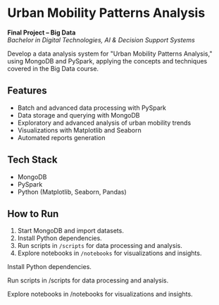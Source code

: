# Urban Mobility Patterns Analysis

**Final Project – Big Data**  
*Bachelor in Digital Technologies, AI & Decision Support Systems*

Develop a data analysis system for "Urban Mobility Patterns Analysis," using MongoDB and PySpark, applying the concepts and techniques covered in the Big Data course.

## Features
- Batch and advanced data processing with PySpark  
- Data storage and querying with MongoDB  
- Exploratory and advanced analysis of urban mobility trends  
- Visualizations with Matplotlib and Seaborn  
- Automated reports generation  

## Tech Stack
- MongoDB  
- PySpark  
- Python (Matplotlib, Seaborn, Pandas)  

## How to Run
1. Start MongoDB and import datasets.  
2. Install Python dependencies.  
3. Run scripts in `/scripts` for data processing and analysis.  
4. Explore notebooks in `/notebooks` for visualizations and insights.

Install Python dependencies.

Run scripts in /scripts for data processing and analysis.

Explore notebooks in /notebooks for visualizations and insights.
